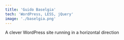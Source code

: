 ```yaml
---
title: 'Guido Baselgia'
tech: 'WordPress, LESS, jQuery'
image: './baselgia.png'
---
```


A clever WordPress site running in a horizontal direction
